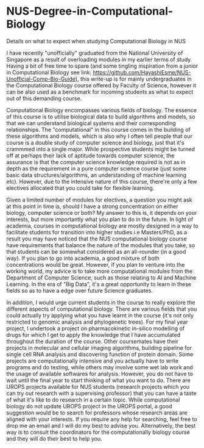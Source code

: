 # NUS-Degree-in-Computational-Biology
Details on what to expect when studying Computational Biology in NUS

I have recently "unofficially" graduated from the National University of Singapore
as a result of overloading modules in my earlier terms of study. Having a bit of free
time to spare (and some tingling inspiration from a junior in Computational Biology
see link: https://github.com/HayashiEsme/NUS-Unofficial-Comp-Bio-Guide), this write-up
is for mainly undergraduates in the Computational Biology course offered by Faculty 
of Science, however it can be also used as a benchmark for incoming students as what to
expect out of this demanding course.

Computational Biology encompasses various fields of biology. The essence of this
course is to utilise biological data to build algorithms and models, so that we can 
understand biological systems and their corresponding relationships. The "computational"
in this course comes in the building of these algorithms and models, which is also
why I often tell people that our course is a double study of computer science and 
biology, just that it's crammmed into a single major. While prospective students
might be turned off at perhaps their lack of aptitude towards computer science, 
the assurance is that the computer science knowledge required is not as in depth as the requirement in a pure computer science course (just some basic data structures/algorithms, an understanding of
machine learning etc). However, due to the intensive nature of this course, there're only a few electives allocated that you could take for flexible learning.

Given a limited number of modules for electives, a question you might ask at this
point in time is, should I have a strong concentration on either biology, computer science
or both? My answer to this is, it depends on your interests, but more importantly what
you plan to do in the future. In light of academia, courses in computational biology
are mostly designed in a way to facilitate students for transition into higher studies
i.e Masters/PhD, as a result you may have noticed that the NUS computational biology 
course have requirements that balance the nature of the modules that you take, so that
students can be somewhat considered as an all-rounder (in a good way). 
If you plan to go into academia, a good mixture of both concentrations would be great. 
However, if you plan to venture into the working world, my advice is to take more 
computational modules from the Department of Computer Science, such as those relating 
to AI and Machine Learning. In the era of "Big Data", it's a great opportunity to learn 
in these fields so as to have a edge over future Science graduates.

In addition, I would urge current students in the course to really explore the different 
aspects of computational biology. There are various fields that you could actually try
applying what you have learnt in the course (it's not only restricted to genomic analysis
and phylogenetic trees). For my final year project, I undertook a project on pharmacokinetic
in-silico modelling of drugs for which I get to apply the knowledge that I have accumulated
throughout the duration of the course. Other coursemates have their projects in molecular
and cellular imaging algorithms, building pipeline for single cell RNA analysis and
discovering function of protein domain. Some projects are computationally intensive and
you actually have to write programs and do testing, while others may involve some wet lab work
and the usage of available softwares for analysis. However, you do not have to
wait until the final year to start thinking of what you want to do. There are UROPS
projects available for NUS students (research projects which you can try out research
with a supervising professor) that you can have a taste of what it's like to do research
in a certain topic. While computational biology do not update UROPS project in the UROPS
portal, a good suggestion would be to search for professors whose research areas are
aligned with your interests. If you require any help for searching, feel free to
drop me an email and I will do my best to advise you. Alternatively, the best way is
to consult the coordinators for the computationally biology course and they will
do their best to help you.
